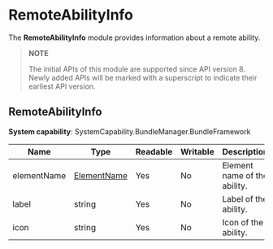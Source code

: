 # RemoteAbilityInfo

The **RemoteAbilityInfo** module provides information about a remote ability.

> **NOTE**
>
> The initial APIs of this module are supported since API version 8. Newly added APIs will be marked with a superscript to indicate their earliest API version.

## RemoteAbilityInfo

**System capability**: SystemCapability.BundleManager.BundleFramework

| Name       | Type                                        | Readable| Writable| Description                   |
| ----------- | -------------------------------------------- | ---- | ---- | ----------------------- |
| elementName | [ElementName](js-apis-bundle-ElementName.md) | Yes  | No  | Element name of the ability.      |
| label       | string                                       | Yes  | No  | Label of the ability.  |
| icon        | string                                       | Yes  | No  | Icon of the ability.|
